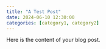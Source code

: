 ```yaml
---
title: "A Test Post"
date: 2024-06-10 12:30:00
categories: [category1, category2]
---
```


Here is the content of your blog post.